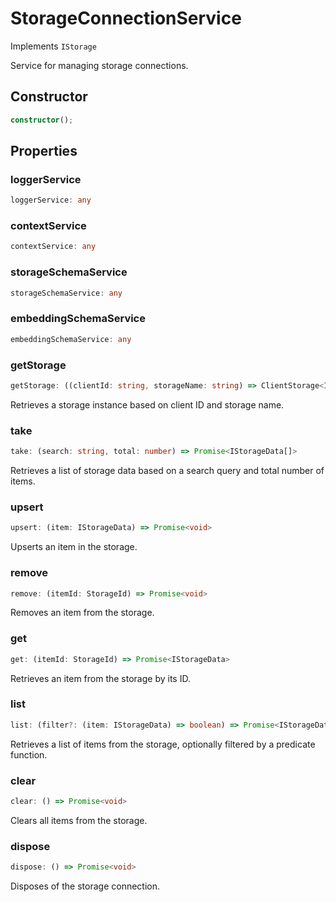 # StorageConnectionService

Implements `IStorage`

Service for managing storage connections.

## Constructor

```ts
constructor();
```

## Properties

### loggerService

```ts
loggerService: any
```

### contextService

```ts
contextService: any
```

### storageSchemaService

```ts
storageSchemaService: any
```

### embeddingSchemaService

```ts
embeddingSchemaService: any
```

### getStorage

```ts
getStorage: ((clientId: string, storageName: string) => ClientStorage<IStorageData>) & IClearableMemoize<string> & IControlMemoize<string, ClientStorage<IStorageData>>
```

Retrieves a storage instance based on client ID and storage name.

### take

```ts
take: (search: string, total: number) => Promise<IStorageData[]>
```

Retrieves a list of storage data based on a search query and total number of items.

### upsert

```ts
upsert: (item: IStorageData) => Promise<void>
```

Upserts an item in the storage.

### remove

```ts
remove: (itemId: StorageId) => Promise<void>
```

Removes an item from the storage.

### get

```ts
get: (itemId: StorageId) => Promise<IStorageData>
```

Retrieves an item from the storage by its ID.

### list

```ts
list: (filter?: (item: IStorageData) => boolean) => Promise<IStorageData[]>
```

Retrieves a list of items from the storage, optionally filtered by a predicate function.

### clear

```ts
clear: () => Promise<void>
```

Clears all items from the storage.

### dispose

```ts
dispose: () => Promise<void>
```

Disposes of the storage connection.
